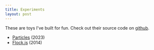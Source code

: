 ```yaml
---
title: Experiments
layout: post
---
```


These are toys I've built for fun. Check out their source code on [github](https://github.com/capshaw).

- [Particles](/particles) (2023)
- [Flock.js](/flock.js) (2014)